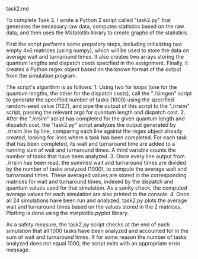 task2.md

To complete Task 2, I wrote a Python 2 script called "task2.py" that generates the necessary raw data, computes statistics based on the raw data, and then uses the Matplotlib library to create graphs of the statistics.

First the script performs some prepatory steps, including initializing two empty 4x6 matrices (using numpy), which will be used to store the data on average wait and turnaround times. It also creates two arrays storing the quantum lengths and dispatch costs specified in the assignment. Finally, it creates a Python regex object based on the known format of the output from the simulation program.

The script's algorithm is as follows:
    1. Using two for loops (one for the quantum lengths, the other for the dispatch costs), call the "./simgen" script to generate the specified number of tasks (1000) using the specified random-seed value (1127), and pipe the output of this script to the "./rrsim" script, passing the relevant args for quantum length and dispatch cost.
    2. After the "./rrsim" script has completed for the given quantum length and dispatch cost, the "task2.py" script analyzes the output generated by ./rrsim line by line, comparing each line against the regex object already created, looking for lines where a task has been completed. For each task that has been completed, its wait and turnaround time are added to a running sum of wait and turnaround times. A third variable counts the number of tasks that have been analyzed.
    3. Once every line output from ./rrsim has been read, the summed wait and turnaround times are divided by the number of tasks analyzed (1000), to compute the average wait and turnaround times. These averaged values are stored in the corresponding matrices for wait and turnaround times, indexed by the dispatch and quantum values used for that simulation. As a sanity check, the computed average values for each simulation are also printed to the console.
    4. Once all 24 simulations have been run and analyzed, task2.py plots the average wait and turnaround times based on the values stored in the 2 matrices. Plotting is done using the matplotlib.pyplot library. 

As a safety measure, the task2.py script checks at the end of each simulation that all 1000 tasks have been analyzed and accounted for in the sum of wait and turnaround times. If for some reason the number of tasks analyzed does not equal 1000, the script exits with an appropriate error message.